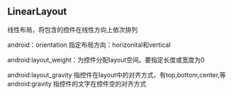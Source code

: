 ## LinearLayout

线性布局，将包含的控件在线性方向上依次排列

android：orientation 指定布局方向：horizonital和vertical

android:layout_weight：为控件分配layout空间。要指定长度或宽度为0

android:layout_gravity 指控件在layout中的对齐方式，有top,bottom,center,等
android:gravity 指控件的文字在控件空的对齐方式